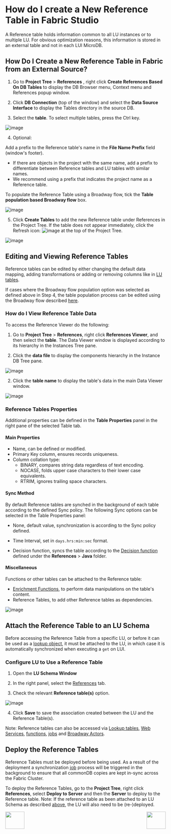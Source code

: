# How do I create a New Reference Table in Fabric Studio

A  Reference table holds information common to all LU instances or to multiple LU. 
For obvious optimization reasons, this information is stored in an external table and not in each LUI MicroDB.



## How Do I Create a New Reference Table in Fabric from an External Source?

1.  Go to **Project Tree** > **References** , right click **Create References Based On DB Tables** to display the DB Browser menu, Context menu and References popup window. 

2.  Click **DB Connection** (top of the window) and select the **Data Source Interface** to display the Tables directory in the source DB.

3. Select the **table**. To select multiple tables, press the Ctrl key.
  
![image](/articles/22_reference(commonDB)_tables/images/01_create_new_common_tables.PNG)



4. Optional: 

Add a prefix to the Reference table's name in the **File Name Prefix** field (window's footer). 
- If there are objects in the project with the same name, add a prefix to differentiate between Reference tables and LU tables with similar names.
- We recommend using a prefix that indicates the project name as a Reference table. 

To populate the Reference Table using a Broadway flow, tick the **Table population based Broadway flow** box.

![image](/articles/22_reference(commonDB)_tables/images/02a_prefix_and_bdwyFlow_Ref_Table.PNG)

5. Click **Create Tables** to add the new Reference table under References in the Project Tree. 
If the table does not appear immediately, click the Refresh icon: ![image](/articles/22_reference(commonDB)_tables/images/03_create_new_common_tables_refreshbutton.PNG) at the top of the Project Tree.

![image](/articles/22_reference(commonDB)_tables/images/02_create_new_common_tables_schema.PNG)

  

## Editing and Viewing Reference Tables

Reference tables can be edited by either changing the default data mapping, adding transformations or adding or removing columns like in [LU tables](/articles/07_table_population/01_table_population_overview.md). 

If cases where the Broadway flow population option was selected as defined above in Step 4, the table population process can be edited using the Broadway flow described [here](/articles/07_table_population/14_table_population_based_Broadway.md#example-of-creating-a-population-based-broadway-flow).




### How do I View Reference Table Data 

To access the Reference Viewer do the following:
1.  Go to **Project Tree** > **References**, right click **References Viewer**, and then select the **table**. The Data Viewer window is displayed according to its hierarchy in the Instances Tree pane.

2.  Click the **data file** to display the components hierarchy in the Instance DB Tree pane.

![image](/articles/22_reference(commonDB)_tables/images/05_create_new_common_tables_dataviewer.PNG)

2.  Click the **table name** to display the table's data in the main Data Viewer window. 

![image](/articles/22_reference(commonDB)_tables/images/04_create_new_common_tables_dataviewer.PNG)



### Reference Tables Properties

Additional properties can be defined in the **Table Properties** panel in the right pane of the selected Table tab.



#### Main Properties

- Name, can be defined or modified.
- Primary Key column, ensures records uniqueness.
- Column collation type:
  - BINARY, compares string data regardless of text encoding.
  - NOCASE, folds upper case characters to their lower case equivalents.
  - RTRIM, ignores trailing space characters.



#### Sync Method

By default Reference tables are synched in the background of each table according to the defined Sync policy. The following Sync options can be selected in the Table Properties panel:

- None, default value, synchronization is according to the Sync policy defined.

- Time Interval, set in ```days.hrs:min:sec``` format.

- Decision function, syncs the table according to the [Decision function](/articles/14_sync_LU_instance/05_sync_decision_functions.md) defined under the **References**  > **Java** folder. 

  

#### Miscellaneous

Functions or other tables can be attached to the Reference table:

- [Enrichment Functions](/articles/10_enrichment_function/01_enrichment_function_overview.md), to perform data manipulations on the table's content.
- Reference Tables, to add other Reference tables as dependencies. 

![image](/articles/22_reference(commonDB)_tables/images/06_create_new_common_tables_properties.PNG)



## Attach the Reference Table to an LU Schema

Before accessing the Reference Table from a specific LU, or before it can be used as a [lookup object](/articles/03_logical_units/15_LU_schema_edit_reference_tab.md#how-do-i-edit-a-reference-tab), it must be attached to the LU, in which case it is automatically synchronized when executing a ```get``` on LUI.

### Configure LU to Use a Reference Table

1. Open the **LU Schema Window**

2. In the right panel, select the [References](/articles/03_logical_units/15_LU_schema_edit_reference_tab.md) tab.

3. Check the relevant **Reference table(s)** option.

![image](/articles/22_reference(commonDB)_tables/images/07_create_new_common_tables_LU_Ref.PNG)

4. Click **Save** to save the association created between the LU and the Reference Table(s). 

Note: Reference tables can also be accessed via [Lookup tables](/articles/07_table_population/11_lookup_tables.md), [Web Services](/articles/15_web_services_and_graphit/01_web_services_overview.md), [functions](/articles/10_enrichment_function/01_enrichment_function_overview.md), [jobs](/articles/20_jobs_and_batch_services/01_fabric_jobs_overview.md) and [Broadway Actors](/articles/19_Broadway/04_built_in_actor_types.md#db).



## Deploy the Reference Tables

Reference Tables must be deployed before being used. As a result of the deployment a synchronization [job](/articles/20_jobs_and_batch_services/01_fabric_jobs_overview.md) process will be triggered in the background to ensure that all commonDB copies are kept in-sync across the Fabric Cluster.

To deploy the Reference Tables, go to the **Project Tree**, right click **References**, select **Deploy to Server** and then the **Server** to deploy to the Reference table.
Note: If the reference table as been attached to an LU Schema as described [above](/articles/22_reference(commonDB)_tables/02_reference_table_fabric_studio.md#configure-lu-to-use-a-reference-table), the LU will also need to be (re-)deployed.
  

[<img align="left" width="60" height="54" src="/articles/images/Previous.png">](/articles/22_reference%28commonDB%29_tables/01_fabric_commonDB_overview.md)

[<img align="right" width="60" height="54" src="/articles/images/Next.png">](/articles/22_reference%28commonDB%29_tables/03_fabric_commonDB_flow.md)

